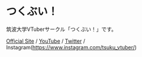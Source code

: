 # つくぶい！

筑波大学VTuberサークル「つくぶい！」です。

[Official Site](https://www.tsukuv.live/) / [YouTube](https://www.youtube.com/@Tsuku_V) / [Twitter](https://twitter.com/Tsuku_V) / Instagram(https://www.instagram.com/tsuku_vtuber/)
